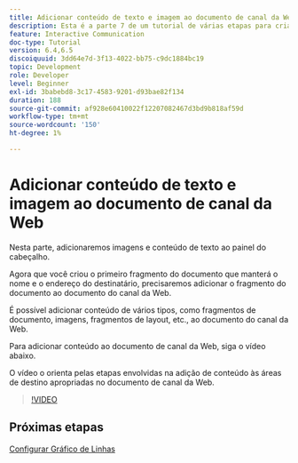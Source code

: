 ```yaml
---
title: Adicionar conteúdo de texto e imagem ao documento de canal da Web
description: Esta é a parte 7 de um tutorial de várias etapas para criar seu primeiro documento de comunicações interativas. Nesta parte, adicionaremos imagens e conteúdo de texto ao painel do cabeçalho.
feature: Interactive Communication
doc-type: Tutorial
version: 6.4,6.5
discoiquuid: 3dd64e7d-3f13-4022-bb75-c9dc1884bc19
topic: Development
role: Developer
level: Beginner
exl-id: 3babebd8-3c17-4583-9201-d93bae82f134
duration: 188
source-git-commit: af928e60410022f12207082467d3bd9b818af59d
workflow-type: tm+mt
source-wordcount: '150'
ht-degree: 1%

---
```


# Adicionar conteúdo de texto e imagem ao documento de canal da Web

Nesta parte, adicionaremos imagens e conteúdo de texto ao painel do cabeçalho.

Agora que você criou o primeiro fragmento do documento que manterá o nome e o endereço do destinatário, precisaremos adicionar o fragmento do documento ao documento do canal da Web.

É possível adicionar conteúdo de vários tipos, como fragmentos de documento, imagens, fragmentos de layout, etc., ao documento do canal da Web.

Para adicionar conteúdo ao documento de canal da Web, siga o vídeo abaixo.

O vídeo o orienta pelas etapas envolvidas na adição de conteúdo às áreas de destino apropriadas no documento de canal da Web.

>[!VIDEO](https://video.tv.adobe.com/v/22359?quality=12&learn=on)

## Próximas etapas

[Configurar Gráfico de Linhas](./parteight.md)
